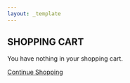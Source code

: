 ```yaml
---
layout: _template
---
```


## SHOPPING CART

You have nothing in your shopping cart. 

[Continue Shopping](/shop)